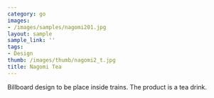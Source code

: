 ```yaml
---
category: go
images:
- /images/samples/nagomi201.jpg
layout: sample
sample_link: ''
tags:
- Design
thumb: /images/thumb/nagomi2_t.jpg
title: Nagomi Tea
---
```

Billboard design to be place inside trains. The product is a tea drink.